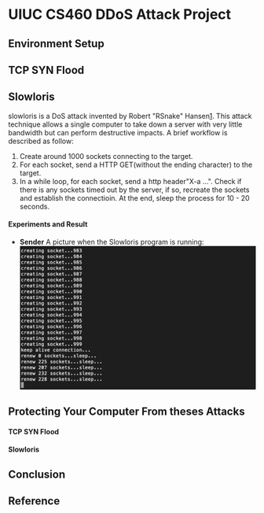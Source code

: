 # UIUC CS460 DDoS Attack Project

## Environment Setup

## TCP SYN Flood

## Slowloris
slowloris is a DoS attack invented by Robert "RSnake" Hansen[1](https://en.wikipedia.org/wiki/Slowloris_(computer_security)). This attack technique allows a single computer to take down a server with very little bandwidth but can perform destructive impacts. A brief workflow is described as follow:

1. Create around 1000 sockets connecting to the target.
2. For each socket, send a HTTP GET(without the ending character) to the target.
3. In a while loop, for each socket, send a http header"X-a ...". Check if there is any sockets timed out by the server, if so, recreate the sockets and establish the connectioin. At the end, sleep the process for 10 - 20 seconds.

#### Experiments and Result
* **Sender**
A picture when the Slowloris program is running:
![](https://github.com/xyang70/cs460_DDoSAttack_Project/blob/master/readme_img/Screen%20Shot%202019-04-22%20at%207.02.13%20PM.png?raw=true)

## Protecting Your Computer From theses Attacks

#### TCP SYN Flood

#### Slowloris



## Conclusion




























## Reference

